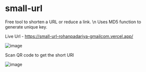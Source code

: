# small-url
 Free tool to shorten a URL or reduce a link. \n
 Uses MD5 function to generate unique key.
 
 Live Url - https://small-url-rohanpadariya-gmailcom.vercel.app/
 
 
 ![image](https://user-images.githubusercontent.com/69476780/145591615-30cb665a-b901-4a8a-a81f-ed8adadf4ddf.png)
 
 Scan QR code to get the short URl
 
 ![image](https://user-images.githubusercontent.com/69476780/145591738-0caa18cc-58ef-4a9a-8804-c82d1bb4c871.png)


